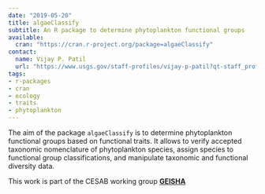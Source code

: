 ```yaml
---
date: "2019-05-20"
title: algaeClassify
subtitle: An R package to determine phytoplankton functional groups
available:
  cran: "https://cran.r-project.org/package=algaeClassify"
contact:
  name: Vijay P. Patil
  url: "https://www.usgs.gov/staff-profiles/vijay-p-patil?qt-staff_profile_science_products=0#qt-staff_profile_science_products"
tags:
- r-packages
- cran
- ecology
- traits
- phytoplankton
---
```


The aim of the package `algaeClassify` is to determine phytoplankton functional groups
based on functional traits. It allows to verify accepted taxonomic nomenclature of
phytoplankton species, assign species to functional group classifications, and
manipulate taxonomic and functional diversity data.

This work is part of the CESAB working group [**GEISHA**](https://www.fondationbiodiversite.fr/en/the-frb-in-action/programs-and-projects/le-cesab/geisha/)


<!--more-->

